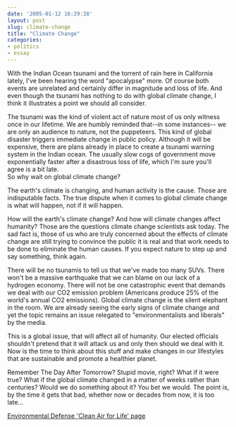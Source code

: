 ```yaml
---
date: '2005-01-12 16:29:38'
layout: post
slug: climate-change
title: "Climate Change"
categories:
- politics
- essay
---
```


With the Indian Ocean tsunami and the torrent of rain here in California lately, I've been hearing the word "apocalypse" more. Of course both events are unrelated and certainly differ in magnitude and loss of life. And even though the tsunami has nothing to do with global climate change, I think it illustrates a point we should all consider.  

The tsunami was the kind of violent act of nature most of us only witness once in our lifetime. We are humbly reminded that--in some instances-- we are only an audience to nature, not the puppeteers. This kind of global disaster triggers immediate change in public policy. Although it will be expensive, there are plans already in place to create a tsunami warning system in the Indian ocean. The usually slow cogs of government move exponentially faster after a disastrous loss of life, which I'm sure you'll agree is a bit late.  
So why wait on global climate change?  

The earth's climate is changing, and human activity is the cause. Those are indisputable facts. The true dispute when it comes to global climate change is what will happen, not if it will happen.  

How will the earth's climate change? And how will climate changes affect humanity? Those are the questions climate change scientists ask today. The sad fact is, those of us who are truly concerned about the effects of climate change are still trying to convince the public it is real and that work needs to be done to eliminate the human causes. If you expect nature to step up and say something, think again.  

There will be no tsunamis to tell us that we've made too many SUVs. There won't be a massive earthquake that we can blame on our lack of a hydrogen economy. There will not be one catastrophic event that demands we deal with our CO2 emission problem (Americans produce 25% of the world's annual CO2 emissions). Global climate change is the silent elephant in the room. We are already seeing the early signs of climate change and yet the topic remains an issue relegated to "environmentalists and liberals" by the media.  

This is a global issue, that will affect all of humanity. Our elected officials shouldn't pretend that it will attack us and only then should we deal with it. Now is the time to think about this stuff and make changes in our lifestyles that are sustainable and promote a healthier planet.  

Remember The Day After Tomorrow? Stupid movie, right? What if it were true? What if the global climate changed in a matter of weeks rather than centuries? Would we do something about it? You bet we would. The point is, by the time it gets that bad, whether now or decades from now, it is too late...  

[Environmental Defense 'Clean Air for Life' page](http://www.environmentaldefense.org/cleanairforlife.cfm?subnav=ps_overview&linkID=campaign)